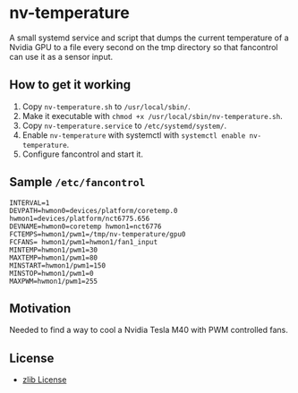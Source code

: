 # nv-temperature
A small systemd service and script that dumps the current temperature of a Nvidia GPU to a file every second on the tmp directory so that fancontrol can use it as a sensor input.

## How to get it working
1. Copy `nv-temperature.sh` to `/usr/local/sbin/`.
2. Make it executable with `chmod +x /usr/local/sbin/nv-temperature.sh`.
3. Copy `nv-temperature.service` to `/etc/systemd/system/`.
4. Enable `nv-temperature` with systemctl with `systemctl enable nv-temperature`.
5. Configure fancontrol and start it.

## Sample `/etc/fancontrol`
```
INTERVAL=1
DEVPATH=hwmon0=devices/platform/coretemp.0 hwmon1=devices/platform/nct6775.656
DEVNAME=hwmon0=coretemp hwmon1=nct6776
FCTEMPS=hwmon1/pwm1=/tmp/nv-temperature/gpu0
FCFANS= hwmon1/pwm1=hwmon1/fan1_input
MINTEMP=hwmon1/pwm1=30
MAXTEMP=hwmon1/pwm1=80
MINSTART=hwmon1/pwm1=150
MINSTOP=hwmon1/pwm1=0
MAXPWM=hwmon1/pwm1=255
```

## Motivation
Needed to find a way to cool a Nvidia Tesla M40 with PWM controlled fans.

## License
- [zlib License](https://choosealicense.com/licenses/zlib/)